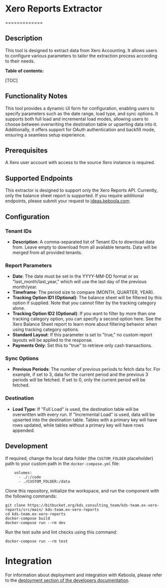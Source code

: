 # Xero Reports Extractor
=============

## Description

This tool is designed to extract data from Xero Accounting. It allows users to configure various parameters to tailor the extraction process according to their needs.

**Table of contents:**

[TOC]

## Functionality Notes

This tool provides a dynamic UI form for configuration, enabling users to specify parameters such as the date range, load type, and sync options. It supports both full load and incremental load modes, allowing users to choose between overwriting the destination table or upserting data into it. Additionally, it offers support for OAuth authentication and backfill mode, ensuring a seamless setup experience.

## Prerequisites

A Xero user account with access to the source Xero instance is required.

## Supported Endpoints

This extractor is designed to support only the Xero Reports API. Currently, only the balance sheet report is supported.
If you require additional endpoints, please submit your request to [ideas.keboola.com](https://ideas.keboola.com/).

## Configuration

### Tenant IDs

- **Description**: A comma-separated list of Tenant IDs to download data from. Leave empty to download from all available tenants. Data will be merged from all provided tenants.

### Report Parameters

- **Date**: The date must be set in the YYYY-MM-DD format or as "last_month/last_year," which will use the last day of the previous month/year.
- **Timeframe**: The period size to compare (MONTH, QUARTER, YEAR).
- **Tracking Option ID1 (Optional)**: The balance sheet will be filtered by this option if supplied. Note that you cannot filter by the tracking category alone.
- **Tracking Option ID2 (Optional)**: If you want to filter by more than one tracking category option, you can specify a second option here. See the Xero Balance Sheet report to learn more about filtering behavior when using tracking category options.
- **Standard Layout**: If this parameter is set to "true," no custom report layouts will be applied to the response.
- **Payments Only**: Set this to "true" to retrieve only cash transactions.

### Sync Options

- **Previous Periods**: The number of previous periods to fetch data for. For example, if set to 3, data for the current period and the previous 3 periods will be fetched. If set to 0, only the current period will be fetched.

### Destination

- **Load Type**: If "Full Load" is used, the destination table will be overwritten with every run. If "Incremental Load" is used, data will be upserted into the destination table. Tables with a primary key will have rows updated, while tables without a primary key will have rows appended.

Development
-----------

If required, change the local data folder (the `CUSTOM_FOLDER` placeholder) path to
your custom path in the `docker-compose.yml` file:

~~~~~~~~~~~~~~~~~~~~~~~~~~~~~~~~~~~~~~~~~~~~~~~~~~~~~~~~~~~~~~~~~~~~~~~~~~~~~~~~
    volumes:
      - ./:/code
      - ./CUSTOM_FOLDER:/data
~~~~~~~~~~~~~~~~~~~~~~~~~~~~~~~~~~~~~~~~~~~~~~~~~~~~~~~~~~~~~~~~~~~~~~~~~~~~~~~~

Clone this repository, initialize the workspace, and run the component with the following
commands:

~~~~~~~~~~~~~~~~~~~~~~~~~~~~~~~~~~~~~~~~~~~~~~~~~~~~~~~~~~~~~~~~~~~~~~~~~~~~~~~~
git clone https://bitbucket.org/kds_consulting_team/kds-team.ex-xero-reports/src/main/ kds-team.ex-xero-reports
cd kds-team.ex-xero-reports
docker-compose build
docker-compose run --rm dev
~~~~~~~~~~~~~~~~~~~~~~~~~~~~~~~~~~~~~~~~~~~~~~~~~~~~~~~~~~~~~~~~~~~~~~~~~~~~~~~~

Run the test suite and lint checks using this command:

~~~~~~~~~~~~~~~~~~~~~~~~~~~~~~~~~~~~~~~~~~~~~~~~~~~~~~~~~~~~~~~~~~~~~~~~~~~~~~~~
docker-compose run --rm test
~~~~~~~~~~~~~~~~~~~~~~~~~~~~~~~~~~~~~~~~~~~~~~~~~~~~~~~~~~~~~~~~~~~~~~~~~~~~~~~~

Integration
===========

For information about deployment and integration with Keboola, please refer to the
[deployment section of the developers
documentation](https://developers.keboola.com/extend/component/deployment/).
